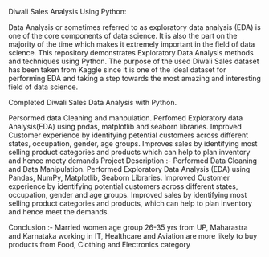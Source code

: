 Diwali Sales Analysis Using Python:

Data Analysis or sometimes referred to as exploratory data analysis (EDA) is one of the core components of data science. It is also the part on the majority of the time which makes it extremely important in the field of data science. This repository demonstrates Exploratory Data Analysis methods and techniques using Python. The purpose of the used Diwali Sales dataset has been taken from Kaggle since it is one of the ideal dataset for performing EDA and taking a step towards the most amazing and interesting field of data science. 


Completed Diwali Sales Data Analysis with Python.

Persormed data Cleaning and manpulation.
Perfomed Exploratory data Analysis(EDA) using pndas, matplotlib and seaborn libraries.
Improved Customer experience by identifying petential customers across different states, occupation, gender, age groups.
Improves sales by identifying most selling product categories and products which can help to plan inventory and hence meety demands 
Project Description :-
Performed Data Cleaning and Data Manipulation.
Performed Exploratory Data Analysis (EDA) using Pandas, NumPy, Matplotlib, Seaborn Libraries.
Improved Customer experience by identifying potential customers across different states, occupation, gender and age groups.
Improved sales by identifying most selling product categories and products, which can help to plan inventory and hence meet the demands.

Conclusion :-
Married women age group 26-35 yrs from UP, Maharastra and Karnataka working in IT, Healthcare and Aviation are more likely to buy products from Food, Clothing and Electronics category
